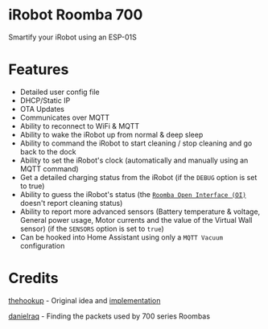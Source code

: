 # iRobot Roomba 700
Smartify your iRobot using an ESP-01S

# Features
- Detailed user config file
- DHCP/Static IP
- OTA Updates
- Communicates over MQTT
- Ability to reconnect to WiFi & MQTT
- Ability to wake the iRobot up from normal & deep sleep
- Ability to command the iRobot to start cleaning / stop cleaning and go back to the dock
- Ability to set the iRobot's clock (automatically and manually using an MQTT command)
- Get a detailed charging status from the iRobot (if the `DEBUG` option is set to true)
- Ability to guess the iRobot's status (the [`Roomba Open Interface (OI)`](https://www.irobotweb.com/-/media/MainSite/PDFs/About/STEM/Create/iRobot_Roomba_600_Open_Interface_Spec.pdf) doesn't report cleaning status)
- Ability to report more advanced sensors (Battery temperature & voltage, General power usage, Motor currents and the value of the Virtual Wall sensor) (if the `SENSORS` option is set to `true`)
- Can be hooked into Home Assistant using only a `MQTT Vacuum` configuration

# Credits
[thehookup](https://github.com/thehookup) - Original idea and [implementation](https://github.com/thehookup/MQTT-Roomba-ESP01)

[danielraq](https://github.com/danielraq) - Finding the packets used by 700 series Roombas
